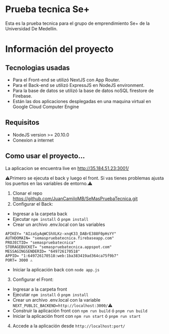# Prueba tecnica Se+

Esta es la prueba tecnica para el grupo de emprendimiento Se+ de la Universidad De Medellin.

# Información del proyecto
## Tecnologias usadas
- Para el Front-end se utilizó NextJS con App Router.
- Para el Back-end se utilizó ExpressJS en NodeJS environment.
- Para la base de datos se utilizó la base de datos noSQL firestore de Firebase.
- Están las dos aplicaciones desplegadas en una maquina virtual en Google Cloud Computer Engine

## Requisitos
- NodeJS version >= 20.10.0
- Conexion a internet


## Como usar el proyecto...
La aplicacion se encuentra live en http://35.184.51.23:3001/

⚠️Primero se ejecuta el back y luego el front. Si vas tienes problemas ajusta los puertos en las variables de entorno.⚠️

1. Clonar el repo https://github.com/JuanCamiloMB/SeMasPruebaTecnica.git
2. Configurar el Back:
- Ingresar a la carpeta back
- Ejecutar `npm install` ó `pnpm install`
- Crear un archivo .env.local con las variables
```
APIKEY= "AIzaSyAqWCShXLKz-xnqK33_DABrE388F0pHsYY"
AUTHDOMAIN= "semaspruebatecnica.firebaseapp.com"
PROJECTID= "semaspruebatecnica"
STORAGEBUCKET= "semaspruebatecnica.appspot.com"
MESSAGINGSENDERID= "649726170518"
APPID= "1:649726170518:web:1ba383419ad364ca75f9b7"
PORT= 3000 ⚠️
```
- Iniciar la aplicación back con `node app.js`

3. Configurar el Front:
- Ingresar a la carpeta front
- Ejecutar `npm install` ó `pnpm install`
- Crear un archivo .env.local con la variable `NEXT_PUBLIC_BACKEND=http://localhost:3000/`⚠️
- Construir la aplicación front con `npm run build` ó `pnpm run build`
- Iniciar la aplicación front con `npm run start` ó `pnpm run start`

4. Accede a la aplicación desde `http://localhost:port/`
